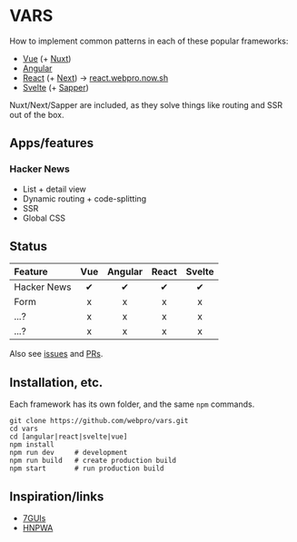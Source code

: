 # VARS

How to implement common patterns in each of these popular frameworks:

- [Vue](https://vuejs.org) (+ [Nuxt](https://nuxtjs.org))
- [Angular](https://angular.io)
- [React](https://reactjs.org) (+ [Next](https://nextjs.org)) → [react.webpro.now.sh](https://react.webpro.now.sh)
- [Svelte](https://svelte.dev) (+ [Sapper](https://sapper.svelte.dev))

Nuxt/Next/Sapper are included, as they solve things like routing and SSR out of the box.

## Apps/features

### Hacker News

- List + detail view
- Dynamic routing + code-splitting
- SSR
- Global CSS

## Status

| Feature     | Vue | Angular | React | Svelte |
| :---------- | :-: | :-----: | :---: | :----: |
| Hacker News |  ✔  |    ✔    |   ✔   |   ✔    |
| Form        |  x  |    x    |   x   |   x    |
| ...?        |  x  |    x    |   x   |   x    |
| ...?        |  x  |    x    |   x   |   x    |

Also see [issues](https://github.com/webpro/vars/issues) and [PRs](https://github.com/webpro/vars/pulls).

## Installation, etc.

Each framework has its own folder, and the same `npm` commands.

```
git clone https://github.com/webpro/vars.git
cd vars
cd [angular|react|svelte|vue]
npm install
npm run dev     # development
npm run build   # create production build
npm start       # run production build
```

## Inspiration/links

- [7GUIs](https://eugenkiss.github.io/7guis/)
- [HNPWA](https://hnpwa.com)
